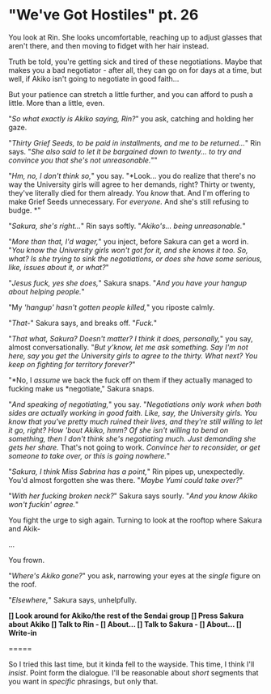 # "We've Got Hostiles" pt. 26

You look at Rin. She looks uncomfortable, reaching up to adjust glasses that aren't there, and then moving to fidget with her hair instead.

Truth be told, you're getting sick and tired of these negotiations. Maybe that makes you a bad negotiator - after all, they can go on for days at a time, but well, if Akiko isn't going to negotiate in good faith...

But your patience can stretch a little further, and you can afford to push a little. More than a little, even.

"*So what exactly is Akiko saying, Rin?*" you ask, catching and holding her gaze.

"*Thirty Grief Seeds, to be paid in installments, and me to be returned...*" Rin says. "*She also said to let it be bargained down to twenty... to try and convince you that she's not unreasonable.*""

"*Hm, no, I don't think so,*" you say. "\*Look... you do realize that there's no way the University girls will agree to her demands, right? Thirty or twenty, they've literally died for them already. You *know* that. And I'm offering to make Grief Seeds unnecessary. For *everyone.* And she's still refusing to budge. \*"

"*Sakura, she's right...*" Rin says softly. "*Akiko's... being unreasonable.*"

"*More than that, I'd wager,*" you inject, before Sakura can get a word in. "*You *know* the University girls won't got for it, and *she* knows it too. So, what? Is she *trying* to sink the negotiations, or does she have some serious, like, issues about it, or what?*"

"*Jesus fuck, yes she does,*" Sakura snaps. "*And *you* have your hangup about helping people.*"

"My *'hangup' hasn't gotten people killed,*" you riposte calmly.

"*That-*" Sakura says, and breaks off. "*Fuck.*"

"*That what, Sakura? Doesn't matter? I think it does, personally,*" you say, almost conversationally. "*But y'know, let me ask something. Say I'm not here, say you get the University girls to agree to the thirty. What next? You keep on fighting for territory forever?*"

"\*No, I *assume* we back the fuck off on them if they actually managed to fucking make us \*negotiate," Sakura snaps.

"*And speaking of negotiating,*" you say. "*Negotiations only work when both sides are actually working in good faith. Like, say, the University girls. You know that you've pretty much ruined their lives, and they're still willing to let it go, right? How 'bout Akiko, hmm? Of she isn't willing to bend on something, then I don't think she's negotiating much. Just demanding she gets her share.* That's not going to work. *Convince her to reconsider, or get someone to take over, or this is going nowhere.*"

"*Sakura, I think Miss Sabrina has a point,*" Rin pipes up, unexpectedly. You'd almost forgotten she was there. "*Maybe Yumi could take over?*"

"*With her fucking broken neck?*" Sakura says sourly. "*And you *know* Akiko won't fuckin' agree.*"

You fight the urge to sigh again. Turning to look at the rooftop where Sakura and Akik-

...

You frown.

"*Where's Akiko gone?*" you ask, narrowing your eyes at the *single* figure on the roof.

"*Elsewhere,*" Sakura says, unhelpfully.

**\[] Look around for Akiko/the rest of the Sendai group
\[] Press Sakura about Akiko
\[] Talk to Rin
\- \[] About...
\[] Talk to Sakura
\- \[] About...
\[] Write-in**

\=====​

So I tried this last time, but it kinda fell to the wayside. This time, I think I'll *insist*. Point form the dialogue. I'll be reasonable about *short* segments that you want in *specific* phrasings, but only that.
